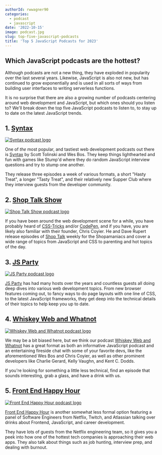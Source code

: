 ```yaml
---
authorId: rwwagner90
categories:
  - podcast
  - javascript
date: '2022-10-15'
image: podcast.jpg
slug: top-five-javascript-podcasts
title: 'Top 5 JavaScript Podcasts for 2023'
---
```


## Which JavaScript podcasts are the hottest?

Although podcasts are not a new thing, they have exploded in popularity over the last
several years. Likewise, JavaScript is also not new, but has continued to grow
exponentially and is used in all sorts of ways from building user interfaces to
writing serverless functions.

It is no surprise that there are also a growing number of podcasts centering around
web development and JavaScript, but which ones should you listen to? We'll break down
the top five JavaScript podcasts to listen to, to stay up to date on the latest
JavaScript trends.

## 1. [Syntax](https://syntax.fm/)

[![Syntax podcast logo](/img/blog/top-five-javascript-podcasts/syntax.png)](https://syntax.fm/)

One of _the_ most popular, and tastiest web development podcasts out there is
[Syntax](https://syntax.fm/) by Scott Tolinski and Wes Bos. They keep things lighthearted
and fun with games like Stump'd where they do random JavaScript interview questions and
try to stump one another.

They release three episodes a week of various formats, a short "Hasty Treat", a longer
"Tasty Treat", and their relatively new Supper Club where they interview guests from
the developer community.

## 2. [Shop Talk Show](https://shoptalkshow.com/)

[![Shop Talk Show podcast logo](/img/blog/top-five-javascript-podcasts/shop-talk.png)](https://shoptalkshow.com/)

If you have been around the web development scene for a while, you have probably heard
of [CSS-Tricks](https://css-tricks.com/) and/or [CodePen](https://codepen.io/), and if
you have, you are likely also familiar with their founder, Chris Coyier. He and Dave Rupert
release episodes of [Shop Talk](https://shoptalkshow.com/) weekly for the Shopamaniacs and
cover a wide range of topics from JavaScript and CSS to parenting and hot topics of the day.

## 3. [JS Party](https://changelog.com/jsparty)

[![JS Party podcast logo](/img/blog/top-five-javascript-podcasts/js-party.jpg)](https://changelog.com/jsparty)

[JS Party](https://changelog.com/jsparty) has had many hosts over the years and countless
guests all doing deep dives into various web development topics. From new browser features
coming out, to fancy ways to do page layouts with one line of CSS, to the latest
JavaScript frameworks, they get deep into the technical details of their topics to help keep you up to date.

## 4. [Whiskey Web and Whatnot](https://www.whiskeywebandwhatnot.fm/)

[![Whiskey Web and Whatnot podcast logo](/img/blog/top-five-javascript-podcasts/www.png)](https://www.whiskeywebandwhatnot.fm/)

We may be a bit biased here, but we think our podcast
[Whiskey Web and Whatnot](https://www.whiskeywebandwhatnot.fm/) has a great
format as both an informative JavaScript podcast and an entertaining fireside chat with
some of your favorite devs, like the aforementioned Wes Bos and Chris Coyier, as well as
other prominent developers like Charlie Gerard, Kelly Vaughn, and Kent C. Dodds.

If you're looking for something a little less technical, find an episode that sounds interesting, grab a glass, and have a drink with us.

## 5. [Front End Happy Hour](https://www.frontendhappyhour.com/)

[![Front End Happy Hour podcast logo](/img/blog/top-five-javascript-podcasts/front-end-hh.jpg)](https://www.frontendhappyhour.com/)

[Front End Happy Hour](https://www.frontendhappyhour.com/) is another somewhat less formal
option featuring a panel of Software Engineers from Netflix, Twitch, and Atlassian talking over drinks about Frontend, JavaScript, and career development.

They have lots of guests from the Netflix engineering team, so it gives you a peek into how one of the hottest tech companies is approaching their web apps. They also talk about things such as job hunting, interview prep, and dealing with burnout.
